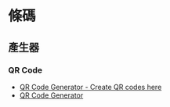 # 條碼

## 產生器

### QR Code
* [QR Code Generator - Create QR codes here](http://www.qr-code-generator.com/)
* [QR Code Generator](https://www.the-qrcode-generator.com/)
